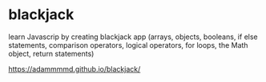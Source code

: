 # blackjack
learn Javascrip by creating blackjack app (arrays, objects, booleans, if else statements, comparison operators, logical operators, for loops, the Math object, return statements)

https://adammmmd.github.io/blackjack/
